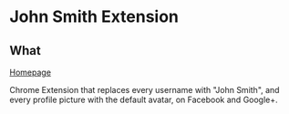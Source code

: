 John Smith Extension
====================

What
----
[Homepage](http://pzwart3.wdka.hro.nl/wiki/Networked_Media_Sampler/Based_on_a_true_story/best_group)

Chrome Extension that replaces every username with "John Smith", and every profile picture with the default avatar, on Facebook and Google+.